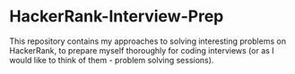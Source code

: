 # HackerRank-Interview-Prep
This repository contains my approaches to solving interesting problems on HackerRank, to prepare myself thoroughly for coding interviews (or as I would like to think of them - problem solving sessions).

